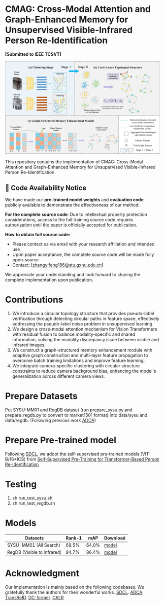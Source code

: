 # CMAG: Cross-Modal Attention and Graph-Enhanced Memory for Unsupervised Visible-Infrared Person Re-Identification

**[Submitted to IEEE TCSVT]**

![](https://raw.githubusercontent.com/hurryup186/CMAG/main/fig/CMAG.png)


This repository contains the implementation of CMAG: Cross-Modal Attention and Graph-Enhanced Memory for Unsupervised Visible-Infrared Person Re-Identification.

## 📢 Code Availability Notice

We have made our **pre-trained model weights** and **evaluation code** publicly available to demonstrate the effectiveness of our method. 

**For the complete source code**: Due to intellectual property protection considerations, access to the full training source code requires authorization until the paper is officially accepted for publication. 

**How to obtain full source code:**
- Please contact us via email with your research affiliation and intended use
- Upon paper acceptance, the complete source code will be made fully open-source
- Contact: [zhangyifeng186@stu.gxnu.edu.cn]

We appreciate your understanding and look forward to sharing the complete implementation upon publication.

# Contributions

1. We introduce a circular topology structure that provides pseudo-label verification through detecting circular paths in feature space, effectively addressing the pseudo-label noise problem in unsupervised learning.
2. We design a cross-modal attention mechanism for Vision Transformers with residual fusion to balance modality-specific and shared information, solving the modality discrepancy issue between visible and infrared images.
3. We construct a graph-structured memory enhancement module with adaptive graph construction and multi-layer feature propagation to overcome batch training limitations and improve feature learning.
4. We integrate camera-specific clustering with circular structure constraints to reduce camera background bias, enhancing the model's generalization across different camera views.

# Prepare Datasets

Put SYSU-MM01 and RegDB dataset (run prepare_sysu.py and prepare_regdb.py to convert to market1501 format) into data/sysu and data/regdb. (Following previous work [ADCA](https://github.com/yangbincv/ADCA))

# Prepare Pre-trained model

Following [SDCL](https://github.com/yangbincv/SDCL), we adopt the self-supervised pre-trained models (ViT-B/16+ICS) from [Self-Supervised Pre-Training for Transformer-Based Person Re-Identification](https://github.com/damo-cv/TransReID-SSL?tab=readme-ov-file)

# Testing

1. sh run_test_sysu.sh
2. sh run_test_regdb.sh

# Models

| Datasets | Rank-1 | mAP | Download |
| --- | --- | --- | --- |
| SYSU-MM01 (All Search) | 68.5% | 64.0% | [model](https://drive.google.com/drive/folders/1zTwPklmSfa_-kewe8JUQtK6o3GnWtL_O?usp=sharing) |
| RegDB (Visible to Infrared) | 94.7% | 86.4% | [model](https://drive.google.com/drive/folders/1MQC19Veykeo4eFk_LVAmJCwtynpmS0Mc?usp=drive_link) |

# Acknowledgment

Our implementation is mainly based on the following codebases. We gratefully thank the authors for their wonderful works.
[SDCL](https://github.com/yangbincv/SDCL). [ADCA](https://github.com/yangbincv/ADCA). [TransReID](https://github.com/damo-cv/TransReID-SSL?tab=readme-ov-file). [DC-former](https://github.com/ant-research/Diverse-and-Compact-Transformer). [CALR](https://github.com/leeBooMla/CALR)
